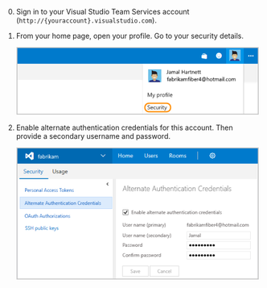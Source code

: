 0.  Sign in to your Visual Studio Team Services account 
(```http://{youraccount}.visualstudio.com```).

0.  From your home page, open your profile. Go to your security details.

	<img alt="Go to VSTS home, open your profile, go to Security" src="./_img/my-profile.png" style="border: 1px solid #CCCCCC" />

0. Enable alternate authentication credentials for this account. 
Then provide a secondary username and password.

   <img alt="Enable alternate authentication credentials link on the user profile page" src="./_img/enable-alternate-credentials.png" style="border: 1px solid #CCCCCC" />


